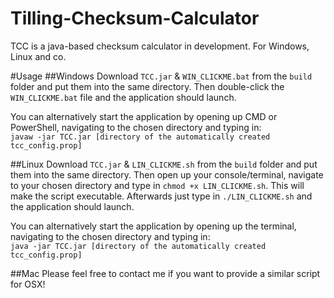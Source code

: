 # Tilling-Checksum-Calculator
TCC is a java-based checksum calculator in development. For Windows, Linux and co.

#Usage
##Windows
Download `TCC.jar` & `WIN_CLICKME.bat` from the `build` folder and put them into the same directory.
Then double-click the `WIN_CLICKME.bat` file and the application should launch.

You can alternatively start the application by opening up CMD or PowerShell, navigating to the chosen directory and typing in:<br>
`javaw -jar TCC.jar [directory of the automatically created tcc_config.prop]`

##Linux
Download `TCC.jar` & `LIN_CLICKME.sh` from the `build` folder and put them into the same directory.
Then open up your console/terminal, navigate to your chosen directory and type in `chmod +x LIN_CLICKME.sh`.
This will make the script executable. Afterwards just type in `./LIN_CLICKME.sh` and the application should launch.

You can alternatively start the application by opening up the terminal, navigating to the chosen directory and typing in:<br>
`java -jar TCC.jar [directory of the automatically created tcc_config.prop]`

##Mac
Please feel free to contact me if you want to provide a similar script for OSX!
